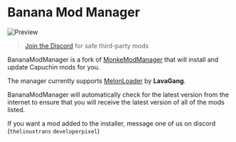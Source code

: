 # Banana Mod Manager
![Preview](https://i.imgur.com/LMQKYb0.png)
> [Join the Discord](https://discord.gg/kzkM7VqTGS) for safe third-party mods

BananaModManager is a fork of [MonkeModManager](https://github.com/deadlykitten/monkemodmanager) that will install and update Capuchin mods for you.

The manager currently supports [MelonLoader](https://github.com/LavaGang/MelonLoader) by **LavaGang**.

BananaModManager will automatically check for the latest version from the internet to ensure that you will receive the latest version of all of the mods listed.

If you want a mod added to the installer, message one of us on discord (`thelinuxtrans` `developerpixel`)
